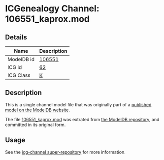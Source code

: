 # ICGenealogy Channel: 106551\_kaprox.mod

## Details

Name | Description
---- | -----------
ModelDB id | [106551](http://senselab.med.yale.edu/ModelDB/ShowModel.cshtml?model=106551)
ICG id | [62](http://icg.neurotheory.ox.ac.uk/channels/1/62)
ICG Class | [K](http://icg.neurotheory.ox.ac.uk/channels/1)

## Description

This is a single channel model file that was originally part of a [published model on the ModelDB website](http://senselab.med.yale.edu/mModelDB/ShowModel.cshtml?model=106551).

The file [106551\_kaprox.mod](106551_kaprox.mod) was extrated from [the ModelDB repository](http://senselab.med.yale.edu/ModelDB/ShowModel.cshtml?model=106551), and committed in its original form.

## Usage

See the [icg-channel super-repository](https://github.com/icgenealogy/icg-channels) for more information.